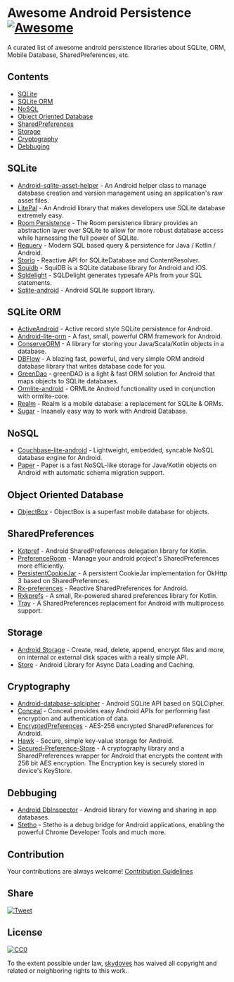 # Awesome Android Persistence [![Awesome](https://awesome.re/badge.svg)](https://awesome.re)
A curated list of awesome android persistence libraries about SQLite, ORM, Mobile Database, SharedPreferences, etc.

## Contents

- [SQLite](#sqlite)
- [SQLite ORM](#sqlite-orm)
- [NoSQL](#nosql)
- [Object Oriented Database](#object-oriented-database)
- [SharedPreferences](#sharedpreferences)
- [Storage](#storage)
- [Cryptography](#cryptography)
- [Debbuging](#debbuging)


## SQLite

- [Android-sqlite-asset-helper](https://github.com/jgilfelt/android-sqlite-asset-helper) - An Android helper class to manage database creation and version management using an application's raw asset files.
- [LitePal](https://github.com/LitePalFramework/LitePal) - An Android library that makes developers use SQLite database extremely easy.
- [Room Persistence](https://developer.android.com/topic/libraries/architecture/room) - The Room persistence library provides an abstraction layer over SQLite to allow for more robust database access while harnessing the full power of SQLite.
- [Requery](https://github.com/requery/requery) - Modern SQL based query & persistence for Java / Kotlin / Android.
- [Storio](https://github.com/pushtorefresh/storio) - Reactive API for SQLiteDatabase and ContentResolver.
- [Squidb](https://github.com/yahoo/squidb) - SquiDB is a SQLite database library for Android and iOS.
- [Sqldelight](https://github.com/square/sqldelight) - SQLDelight generates typesafe APIs from your SQL statements.
- [Sqlite-android](https://github.com/requery/sqlite-android) - Android SQLite support library.


## SQLite ORM

- [ActiveAndroid](https://github.com/pardom-zz/ActiveAndroid) - Active record style SQLite persistence for Android.
- [Android-lite-orm](https://github.com/litesuits/android-lite-orm) - A fast, small, powerful ORM framework for Android.
- [ConserveORM](https://github.com/ConserveORM/main) - A library for storing your Java/Scala/Kotlin objects in a database.
- [DBFlow](https://github.com/Raizlabs/DBFlow) - A blazing fast, powerful, and very simple ORM android database library that writes database code for you.
- [GreenDao](https://github.com/greenrobot/greenDAO) - greenDAO is a light & fast ORM solution for Android that maps objects to SQLite databases.
- [Ormlite-android](https://github.com/j256/ormlite-android) - ORMLite Android functionality used in conjunction with ormlite-core.
- [Realm](https://github.com/realm/realm-java) - Realm is a mobile database: a replacement for SQLite & ORMs.
- [Sugar](https://github.com/chennaione/sugar) - Insanely easy way to work with Android Database.


## NoSQL

- [Couchbase-lite-android](https://github.com/couchbase/couchbase-lite-android) - Lightweight, embedded, syncable NoSQL database engine for Android.
- [Paper](https://github.com/pilgr/Paper) - Paper is a fast NoSQL-like storage for Java/Kotlin objects on Android with automatic schema migration support.

## Object Oriented Database

- [ObjectBox](https://github.com/objectbox/objectbox-java) - ObjectBox is a superfast mobile database for objects.

## SharedPreferences

- [Kotpref](https://github.com/chibatching/Kotpref) - Android SharedPreferences delegation library for Kotlin.
- [PreferenceRoom](https://github.com/skydoves/PreferenceRoom) - Manage your android project's SharedPreferences more efficiently.
- [PersistentCookieJar](https://github.com/franmontiel/PersistentCookieJar) - A persistent CookieJar implementation for OkHttp 3 based on SharedPreferences.
- [Rx-preferences](https://github.com/f2prateek/rx-preferences) - Reactive SharedPreferences for Android.
- [Rxkprefs](https://github.com/afollestad/rxkprefs) - A small, Rx-powered shared preferences library for Kotlin.
- [Tray](https://github.com/grandcentrix/tray) - A SharedPreferences replacement for Android with multiprocess support.

## Storage

- [Android Storage](https://github.com/sromku/android-storage) - Create, read, delete, append, encrypt files and more, on internal or external disk spaces with a really simple API.
- [Store](https://github.com/NYTimes/Store) - Android Library for Async Data Loading and Caching.

## Cryptography

- [Android-database-sqlcipher](https://github.com/sqlcipher/android-database-sqlcipher) - Android SQLite API based on SQLCipher.
- [Conceal](https://github.com/facebook/conceal) - Conceal provides easy Android APIs for performing fast encryption and authentication of data.
- [EncryptedPreferences](https://github.com/PDDStudio/EncryptedPreferences) - AES-256 encrypted SharedPreferences for Android.
- [Hawk](https://github.com/orhanobut/hawk) - Secure, simple key-value storage for Android.
- [Secured-Preference-Store](https://github.com/iamMehedi/Secured-Preference-Store) - A cryptography library and a SharedPreferences wrapper for Android that encrypts the content with 256 bit AES encryption. The Encryption key is securely stored in device's KeyStore.

## Debbuging

- [Android DbInspector](https://github.com/infinum/android_dbinspector) - Android library for viewing and sharing in app databases.
- [Stetho](https://github.com/facebook/stetho) - Stetho is a debug bridge for Android applications, enabling the powerful Chrome Developer Tools and much more.


## Contribution
Your contributions are always welcome! [Contribution Guidelines](https://github.com/skydoves/Awesome-Android-Persistence/blob/master/contributing.md)


## Share
[![Tweet](https://img.shields.io/twitter/url/http/shields.io.svg?style=social)](https://twitter.com/intent/tweet?text=A%20curated%20list%20of%20awesome%20android%20persistence%20libraries%20about%20SQLite,%20ORM,%20Mobile%20Database,%20SharedPreferences,%20etc.%20&url=https://github.com/skydoves/Awesome-Android-Persistence)


## License

[![CC0](http://i.creativecommons.org/p/zero/1.0/88x31.png)](http://creativecommons.org/publicdomain/zero/1.0/)

To the extent possible under law, [skydoves](https://github.com/skydoves) has waived all copyright and related or neighboring rights to this work.
